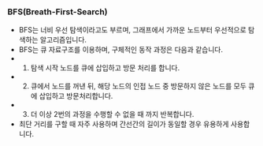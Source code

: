 ### BFS(Breath-First-Search)
- BFS는 너비 우선 탐색이라고도 부르며, 그래프에서 가까운 노드부터 우선적으로 탐색하는 알고리즘입니다.
- BFS는 큐 자료구조를 이용하며, 구체적인 동작 과정은 다음과 같습니다.
 - 1. 탐색 시작 노드를 큐에 삽입하고 방문 처리를 합니다.
 - 2. 큐에서 노드를 꺼낸 뒤, 해당 노드의 인접 노드 중 방문하지 않은 노드를 모두 큐에 삽입하고 방문처리합니다.
 - 3. 더 이상 2번의 과정을 수행할 수 없을 때 까지 반복합니다.
- 최단 거리를 구할 때 자주 사용하며 간선간의 길이가 동일할 경우 유용하게 사용합니다.